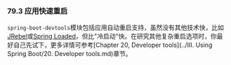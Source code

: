 ### 79.3 应用快速重启

`spring-boot-devtools`模块包括应用自动重启支持，虽然没有其他技术快，比如[JRebel](http://zeroturnaround.com/software/jrebel/)或[Spring Loaded](https://github.com/spring-projects/spring-loaded)，但比"冷启动"快。在研究其他复杂重启选项时，你最好自己先试下，更多详情可参考[Chapter 20, Developer tools](../III. Using Spring Boot/20. Developer tools.md)章节。
